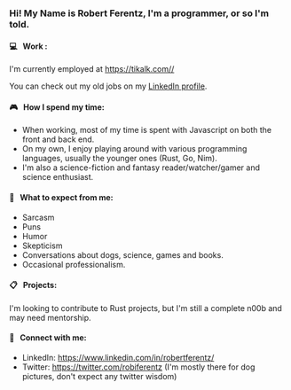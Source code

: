 ### Hi! My Name is Robert Ferentz, I'm a programmer, or so I'm told.

#### :computer:&nbsp;&nbsp; Work  :
I'm currently employed at https://tikalk.com//

You can check out my old jobs on my [LinkedIn profile](https://www.linkedin.com/in/robertferentz/).

#### :video_game:&nbsp;&nbsp; How I spend my time:
 - When working, most of my time is spent with Javascript on both the front and back end.
 - On my own, I enjoy playing around with various programming languages, usually the younger ones (Rust, Go, Nim).
 - I'm also a science-fiction and fantasy reader/watcher/gamer and science enthusiast.
 
#### :imp:&nbsp;&nbsp; What to expect from me:
- Sarcasm
- Puns
- Humor
- Skepticism
- Conversations about dogs, science, games and books.
- Occasional professionalism.

#### :clipboard:&nbsp;&nbsp; Projects:
I'm looking to contribute to Rust projects, but I'm still a complete n00b and may need mentorship.

#### :electric_plug:&nbsp;&nbsp; Connect with me:
- LinkedIn: https://www.linkedin.com/in/robertferentz/
- Twitter: https://twitter.com/robiferentz (I'm mostly there for dog pictures, don't expect any twitter wisdom)


